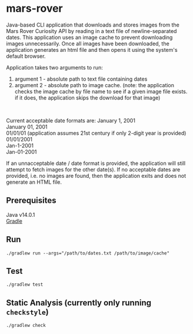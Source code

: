 # mars-rover
Java-based CLI application that downloads and stores images from the Mars Rover Curiosity API by reading in a text file of newline-separated dates. This application uses an image cache to prevent downloading images unnecessarily. Once all images have been downloaded, the application generates an html file and then opens it using the system's default browser.
<br />

Application takes two arguments to run:
1. argument 1 - absolute path to text file containing dates
2. argument 2 - absolute path to image cache. (note: the application checks the image cache by file name to see if a given image file exists. if it does, the application skips the download for that image)
<br />

Current acceptable date formats are:
January 1, 2001 <br />
January 01, 2001 <br />
01/01/01 (application assumes 21st century if only 2-digit year is provided) <br />
01/01/2001 <br />
Jan-1-2001 <br />
Jan-01-2001 <br />

If an unnacceptable date / date format is provided, the application will still attempt to fetch images for the other date(s). If no acceptable dates are provided, i.e. no images are found, then the application exits and does not generate an HTML file.
<br />

## Prerequisites
Java v14.0.1 <br />
[Gradle](https://gradle.org/install/) <br />

## Run
`./gradlew run --args="/path/to/dates.txt /path/to/image/cache"`

## Test
`./gradlew test`

## Static Analysis (currently only running `checkstyle`)
`./gradlew check`
